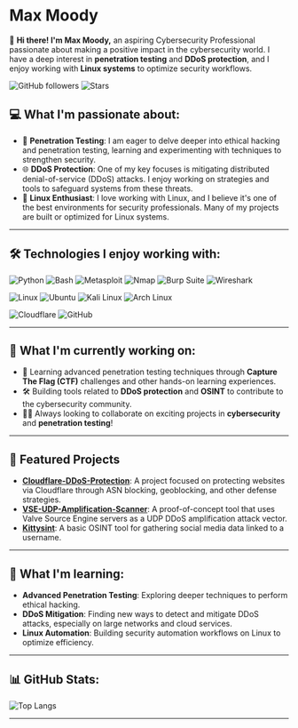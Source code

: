 # Max Moody

👋 **Hi there! I'm Max Moody,** an aspiring Cybersecurity Professional passionate about making a positive impact in the cybersecurity world. I have a deep interest in **penetration testing** and **DDoS protection**, and I enjoy working with **Linux systems** to optimize security workflows.

![GitHub followers](https://img.shields.io/github/followers/maxmoodycyber?style=social) ![Stars](https://img.shields.io/github/stars/maxmoodycyber?style=social)

## 💻 What I'm passionate about:
- 🔐 **Penetration Testing**: I am eager to delve deeper into ethical hacking and penetration testing, learning and experimenting with techniques to strengthen security.
- 🌐 **DDoS Protection**: One of my key focuses is mitigating distributed denial-of-service (DDoS) attacks. I enjoy working on strategies and tools to safeguard systems from these threats.
- 🐧 **Linux Enthusiast**: I love working with Linux, and I believe it's one of the best environments for security professionals. Many of my projects are built or optimized for Linux systems.

---

## 🛠️ Technologies I enjoy working with:
![Python](https://img.shields.io/badge/Python-3776AB?style=for-the-badge&logo=python&logoColor=white)
![Bash](https://img.shields.io/badge/Bash-4EAA25?style=for-the-badge&logo=gnu-bash&logoColor=white)
![Metasploit](https://img.shields.io/badge/Metasploit-414141?style=for-the-badge&logo=metasploit&logoColor=white)
![Nmap](https://img.shields.io/badge/Nmap-000000?style=for-the-badge&logo=nmap&logoColor=white)
![Burp Suite](https://img.shields.io/badge/Burp_Suite-FF6F00?style=for-the-badge&logo=burpsuite&logoColor=white)
![Wireshark](https://img.shields.io/badge/Wireshark-1679A7?style=for-the-badge&logo=wireshark&logoColor=white)

![Linux](https://img.shields.io/badge/Linux-FCC624?style=for-the-badge&logo=linux&logoColor=black)
![Ubuntu](https://img.shields.io/badge/Ubuntu-E95420?style=for-the-badge&logo=ubuntu&logoColor=white)
![Kali Linux](https://img.shields.io/badge/Kali_Linux-557C94?style=for-the-badge&logo=kalilinux&logoColor=white)
![Arch Linux](https://img.shields.io/badge/Arch_Linux-1793D1?style=for-the-badge&logo=archlinux&logoColor=white)

![Cloudflare](https://img.shields.io/badge/Cloudflare-F38020?style=for-the-badge&logo=cloudflare&logoColor=white)
![GitHub](https://img.shields.io/badge/GitHub-181717?style=for-the-badge&logo=github&logoColor=white)

---

## 🚀 What I'm currently working on:
- 🔭 Learning advanced penetration testing techniques through **Capture The Flag (CTF)** challenges and other hands-on learning experiences.
- 🛠️ Building tools related to **DDoS protection** and **OSINT** to contribute to the cybersecurity community.
- 👨‍💻 Always looking to collaborate on exciting projects in **cybersecurity** and **penetration testing**!

---

## 🔗 Featured Projects
- **[Cloudflare-DDoS-Protection](https://github.com/maxmoodycyber/Cloudflare-DDOS-Protection)**: A project focused on protecting websites via Cloudflare through ASN blocking, geoblocking, and other defense strategies.
- **[VSE-UDP-Amplification-Scanner](https://github.com/maxmoodycyber/VSE-UDP-Amplification-Scanner)**: A proof-of-concept tool that uses Valve Source Engine servers as a UDP DDoS amplification attack vector.
- **[Kittysint](https://github.com/maxmoodycyber/kittysint)**: A basic OSINT tool for gathering social media data linked to a username.

---

## 🌱 What I'm learning:
- **Advanced Penetration Testing**: Exploring deeper techniques to perform ethical hacking.
- **DDoS Mitigation**: Finding new ways to detect and mitigate DDoS attacks, especially on large networks and cloud services.
- **Linux Automation**: Building security automation workflows on Linux to optimize efficiency.

---

## 📊 GitHub Stats:
![Top Langs](https://github-readme-stats.vercel.app/api/top-langs/?username=maxmoodycyber&layout=compact&theme=dark)

---
